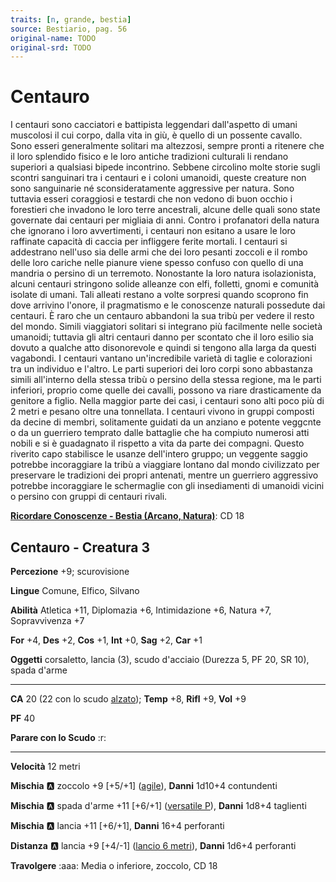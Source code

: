 ```yaml
---
traits: [n, grande, bestia]
source: Bestiario, pag. 56
original-name: TODO
original-srd: TODO
---
```


# Centauro

I centauri sono cacciatori e battipista leggendari dall'aspetto di umani muscolosi il cui corpo, dalla vita in giù, è quello di un possente cavallo. Sono esseri generalmente solitari ma altezzosi, sempre pronti a ritenere che il loro splendido fisico e le loro antiche tradizioni culturali li rendano superiori a qualsiasi bipede incontrino. Sebbene circolino molte storie sugli scontri sanguinari tra i centauri e i coloni umanoidi, queste creature non sono sanguinarie né sconsideratamente aggressive per natura. Sono tuttavia esseri coraggiosi e testardi che non vedono di buon occhio i forestieri che invadono le loro terre ancestrali, alcune delle quali sono state governate dai centauri per migliaia di anni. Contro i profanatori della natura che ignorano i loro avvertimenti, i centauri non esitano a usare le loro raffinate capacità di caccia per infliggere ferite mortali. I centauri si addestrano nell'uso sia delle armi che dei loro pesanti zoccoli e il rombo delle loro cariche nelle pianure viene spesso confuso con quello di una mandria o persino di un terremoto. Nonostante la loro natura isolazionista, alcuni centauri stringono solide alleanze con elfi, folletti, gnomi e comunità isolate di umani. Tali alleati restano a volte sorpresi quando scoprono fin dove arrivino l'onore, il pragmatismo e le conoscenze naturali possedute dai centauri. È raro che un centauro abbandoni la sua tribù per vedere il resto del mondo. Simili viaggiatori solitari si integrano più facilmente nelle società umanoidi; tuttavia gli altri centauri danno per scontato che il loro esilio sia dovuto a qualche atto disonorevole e quindi si tengono alla larga da questi vagabondi. I centauri vantano un'incredibile varietà di taglie e colorazioni tra un individuo e l'altro. Le parti superiori dei loro corpi sono abbastanza simili all'interno della stessa tribù o persino della stessa regione, ma le parti inferiori, proprio come quelle dei cavalli, possono va riare drasticamente da genitore a figlio. Nella maggior parte dei casi, i centauri sono alti poco più di 2 metri e pesano oltre una tonnellata. I centauri vivono in gruppi composti da decine di membri, solitamente guidati da un anziano e potente veggcnte o da un guerriero temprato dalle battaglie che ha compiuto numerosi atti nobili e si è guadagnato il rispetto a vita da parte dei compagni. Questo riverito capo stabilisce le usanze dell'intero gruppo; un veggente saggio potrebbe incoraggiare la tribù a viaggiare lontano dal mondo civilizzato per preservare le tradizioni dei propri antenati, mentre un guerriero aggressivo potrebbe incoraggiare le schermaglie con gli insediamenti di umanoidi vicini o persino con gruppi di centauri rivali.

**[Ricordare Conoscenze - Bestia (Arcano, Natura)](/azioni/ricordare-conoscenze)**: CD 18

## Centauro - Creatura 3

**Percezione** +9; scurovisione

**Lingue** Comune, Elfico, Silvano

**Abilità** Atletica +11, Diplomazia +6, Intimidazione +6, Natura +7, Sopravvivenza +7

**For** +4, **Des** +2, **Cos** +1, **Int** +0, **Sag** +2, **Car** +1

**Oggetti** corsaletto, lancia (3), scudo d'acciaio (Durezza 5, PF 20, SR 10), spada d'arme

***

**CA** 20 (22 con lo scudo [alzato](/azioni/alzare-lo-scudo)); **Temp** +8, **Rifl** +9, **Vol** +9

**PF** 40

**Parare con lo Scudo** :r:

***

**Velocità** 12 metri

**Mischia** :a: zoccolo +9 \[+5/+1] ([agile](/tratti/agile)), **Danni** 1d10+4 contundenti

**Mischia** :a: spada d'arme +11 \[+6/+1] ([versatile P](/tratti/versatile)), **Danni** 1d8+4 taglienti

**Mischia** :a: lancia +11 \[+6/+1], **Danni** 16+4 perforanti

**Distanza** :a: lancia +9 \[+4/-1] ([lancio 6 metri](/tratti/lancio)), **Danni** 1d6+4 perforanti

**Travolgere** :aaa: Media o inferiore, zoccolo, CD 18
